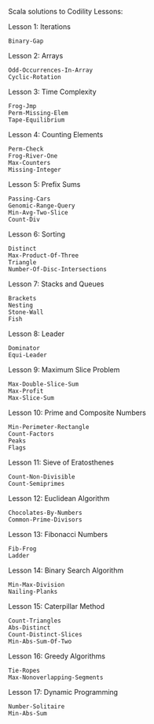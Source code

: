 Scala solutions to Codility Lessons: 

Lesson 1: Iterations

    Binary-Gap
    
Lesson 2: Arrays

    Odd-Occurrences-In-Array
    Cyclic-Rotation
    
Lesson 3: Time Complexity

    Frog-Jmp
    Perm-Missing-Elem
    Tape-Equilibrium
    
Lesson 4: Counting Elements

    Perm-Check
    Frog-River-One
    Max-Counters
    Missing-Integer
    
Lesson 5: Prefix Sums

    Passing-Cars 
    Genomic-Range-Query
    Min-Avg-Two-Slice
    Count-Div
    
Lesson 6: Sorting

    Distinct
    Max-Product-Of-Three
    Triangle 
    Number-Of-Disc-Intersections
    
Lesson 7: Stacks and Queues

    Brackets
    Nesting 
    Stone-Wall
    Fish
    
Lesson 8: Leader

    Dominator
    Equi-Leader
    
Lesson 9: Maximum Slice Problem

    Max-Double-Slice-Sum
    Max-Profit
    Max-Slice-Sum
    
Lesson 10: Prime and Composite Numbers

    Min-Perimeter-Rectangle
    Count-Factors 
    Peaks
    Flags
    
Lesson 11: Sieve of Eratosthenes

    Count-Non-Divisible
    Count-Semiprimes
    
Lesson 12: Euclidean Algorithm

    Chocolates-By-Numbers
    Common-Prime-Divisors
    
Lesson 13: Fibonacci Numbers

    Fib-Frog
    Ladder
    
Lesson 14: Binary Search Algorithm

    Min-Max-Division
    Nailing-Planks 
    
Lesson 15: Caterpillar Method

    Count-Triangles 
    Abs-Distinct 
    Count-Distinct-Slices 
    Min-Abs-Sum-Of-Two
    
Lesson 16: Greedy Algorithms

    Tie-Ropes 
    Max-Nonoverlapping-Segments
    
Lesson 17: Dynamic Programming

    Number-Solitaire
    Min-Abs-Sum 
